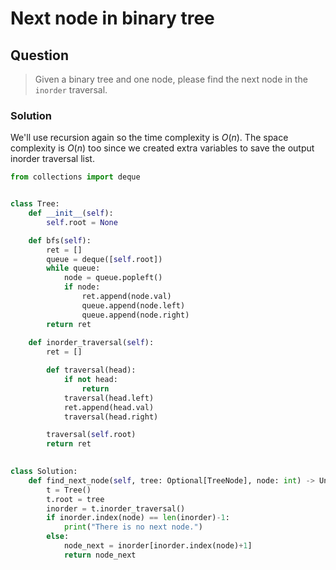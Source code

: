 # Next node in binary tree

## Question
> Given a binary tree and one node, please find the next node in the ```inorder``` traversal.

### Solution
We'll use recursion again so the time complexity is <em>O</em>(<em>n</em>). The space complexity is <em>O</em>(<em>n</em>) too since we created extra variables to save the output inorder traversal list.
```python
from collections import deque


class Tree:
    def __init__(self):
        self.root = None

    def bfs(self):
        ret = []
        queue = deque([self.root])
        while queue:
            node = queue.popleft()
            if node:
                ret.append(node.val)
                queue.append(node.left)
                queue.append(node.right)
        return ret
    
    def inorder_traversal(self):
        ret = []

        def traversal(head):
            if not head:
                return
            traversal(head.left)
            ret.append(head.val)
            traversal(head.right)

        traversal(self.root)
        return ret

    
class Solution:
    def find_next_node(self, tree: Optional[TreeNode], node: int) -> Union[None, int]:
        t = Tree()
        t.root = tree
        inorder = t.inorder_traversal()
        if inorder.index(node) == len(inorder)-1:
            print("There is no next node.")
        else:
            node_next = inorder[inorder.index(node)+1]
            return node_next
```
